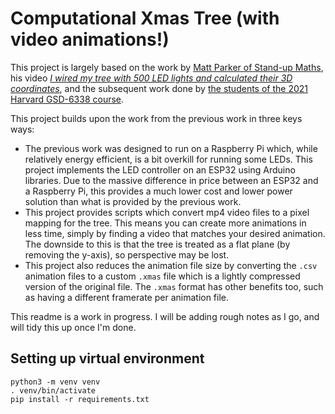 # Computational Xmas Tree (with video animations!)

This project is largely based on the work by [Matt Parker of Stand-up Maths](https://github.com/standupmaths/xmastree2020), his video [*I wired my tree with 500 LED lights and calculated their 3D coordinates*](https://www.youtube.com/watch?v=TvlpIojusBE), and the subsequent work done by [the students of the 2021 Harvard GSD-6338 course](https://github.com/GSD6338/XmasTree).

This project builds upon the work from the previous work in three keys ways:

- The previous work was designed to run on a Raspberry Pi which, while relatively energy efficient, is a bit overkill for running some LEDs. This project implements the LED controller on an ESP32 using Arduino libraries. Due to the massive difference in price between an ESP32 and a Raspberry Pi, this provides a much lower cost and lower power solution than what is provided by the previous work.
- This project provides scripts which convert mp4 video files to a pixel mapping for the tree. This means you can create more animations in less time, simply by finding a video that matches your desired animation. The downside to this is that the tree is treated as a flat plane (by removing the y-axis), so perspective may be lost.
- This project also reduces the animation file size by converting the `.csv` animation files to a custom `.xmas` file which is a lightly compressed version of the original file. The `.xmas` format has other benefits too, such as having a different framerate per animation file.

This readme is a work in progress.
I will be adding rough notes as I go, and will tidy this up once I'm done.

## Setting up virtual environment

```shell
python3 -m venv venv
. venv/bin/activate
pip install -r requirements.txt
```